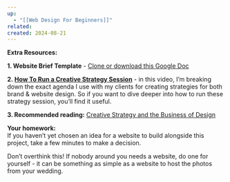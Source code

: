 ```yaml
---
up:
  - "[[Web Design For Beginners]]"
related: 
created: 2024-08-21
---
```


**Extra Resources:**  
  
**1. Website Brief Template** - [Clone or download this Google Doc](https://flux-life-ltd.ontralink.com/c/s/9bU/z5X6u/v/lA6i/6WSq/6AEt0b/v1DvPUVulK/P/P/pt)

**2. [How To Run a Creative Strategy Session](https://flux-life-ltd.ontralink.com/c/s/9bU/z5X6u/U/lA6M/6WSq/6AEt0b/UjRjL1FvWD/P/P/pt)** - in this video, I’m breaking down the exact agenda I use with my clients for creating strategies for both brand & website design. So if you want to dive deeper into how to run these strategy session, you’ll find it useful.

**3. Recommended reading:** [Creative Strategy and the Business of Design](https://flux-life-ltd.ontralink.com/c/s/9bU/z5X6u/5/lA69/6WSq/6AEt0b/cJ5ib5Z7q/P/P/pt)

**Your homework:**  
If you haven’t yet chosen an idea for a website to build alongside this project, take a few minutes to make a decision.  
  
Don’t overthink this! If nobody around you needs a website, do one for yourself - it can be something as simple as a website to host the photos from your wedding.